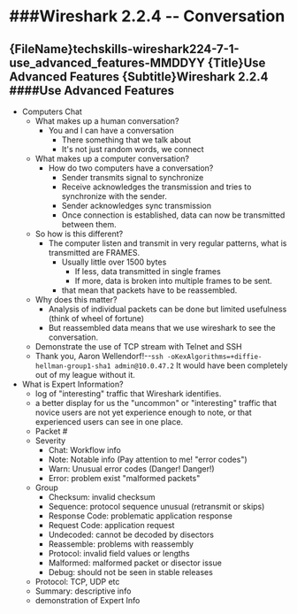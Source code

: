 ###Wireshark 2.2.4 -- Conversation
============================================================ 
{FileName}techskills-wireshark224-7-1-use_advanced_features-MMDDYY
{Title}Use Advanced Features
{Subtitle}Wireshark 2.2.4
####Use Advanced Features
------------------------------------------------------------ 
* Computers Chat
	+ What makes up a human conversation?
		- You and I can have a conversation
			+ There something that we talk about
			+ It's not just random words, we connect
	* What makes up a computer conversation?
		- How do two computers have a conversation?
			+ Sender transmits signal to synchronize
			+ Receive acknowledges the transmission and tries
			  to synchronize with the sender.
			+ Sender acknowledges sync transmission
			+ Once connection is established, data can now
			  be transmitted between them.
	+ So how is this different?
		- The computer listen and transmit in very regular 
		  patterns, what is transmitted are FRAMES.
			+ Usually little over 1500 bytes
				- If less, data transmitted in single frames
				- If more, data is broken into multiple
				  frames to be sent.
			- that mean that packets have to be reassembled.
	+ Why does this matter?
		- Analysis of individual packets can be done but
		  limited usefulness (think of wheel of fortune)
		- But reassembled data means that we use wireshark 
		  to see the conversation.
	+ Demonstrate the use of TCP stream with Telnet and SSH
	+ Thank you, Aaron Wellendorf!--`ssh -oKexAlgorithms=+diffie-hellman-group1-sha1 admin@10.0.47.2`  It
	  would have been completely out of my league without it.
* What is Expert Information?
	+ log of "interesting" traffic that Wireshark identifies.
	+ a better display for us the "uncommon" or "interesting"
	  traffic that novice users are not yet experience enough
	  to note, or that experienced users can see in one place.
	+ Packet #
	+ Severity
		- Chat: Workflow info
		- Note: Notable info (Pay attention to me! "error
		  codes")
		- Warn: Unusual error codes (Danger! Danger!)
		- Error: problem exist "malformed packets"
	+ Group
		- Checksum: invalid checksum
		- Sequence: protocol sequence unusual (retransmit or
		  skips)
		- Response Code: problematic application response 
		- Request Code: application request
		- Undecoded: cannot be decoded by disectors
		- Reassemble: problems with reassembly
		- Protocol: invalid field values or lengths
		- Malformed: malformed packet or disector issue
		- Debug: should not be seen in stable releases
	+ Protocol: TCP, UDP etc
	+ Summary: descriptive info
	+ demonstration of Expert Info  
